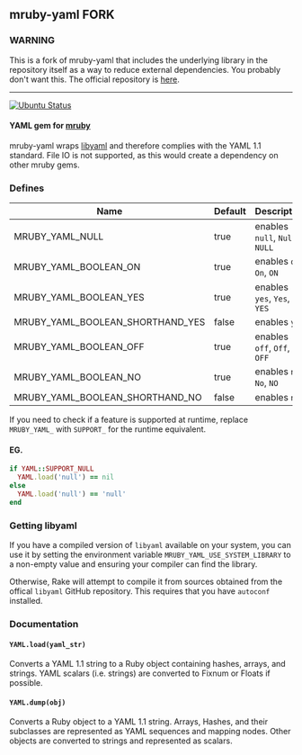 ## mruby-yaml FORK

### WARNING

This is a fork of mruby-yaml that includes the underlying library in
the repository itself as a way to reduce external dependencies.  You
probably don't want this.  The official repository is
[here](https://github.com/mrbgems/mruby-yaml).

---


[![Ubuntu Status](https://github.com/mrbgems/mruby-yaml/workflows/ubuntu/badge.svg?branch=master)](https://github.com/mrbgems/mruby-yaml/actions?query=workflow%3Aubuntu+branch%3Amaster)

#### YAML gem for [mruby](https://github.com/mruby/mruby)

mruby-yaml wraps [libyaml](https://pyyaml.org/wiki/LibYAML) and therefore complies with the YAML 1.1 standard. File IO is not supported, as this would create a dependency on other mruby gems.

### Defines
| Name                             | Default | Description                    |
| -------------------------------- | ------- | ------------------------------ |
| MRUBY_YAML_NULL                  | true    | enables `null`, `Null`, `NULL` |
| MRUBY_YAML_BOOLEAN_ON            | true    | enables `on`, `On`, `ON`       |
| MRUBY_YAML_BOOLEAN_YES           | true    | enables `yes`, `Yes`, `YES`    |
| MRUBY_YAML_BOOLEAN_SHORTHAND_YES | false   | enables `y`, `Y`               |
| MRUBY_YAML_BOOLEAN_OFF           | true    | enables `off`, `Off`, `OFF`    |
| MRUBY_YAML_BOOLEAN_NO            | true    | enables `no`, `No`, `NO`       |
| MRUBY_YAML_BOOLEAN_SHORTHAND_NO  | false   | enables `n`, `N`               |

If you need to check if a feature is supported at runtime, replace `MRUBY_YAML_` with `SUPPORT_` for the runtime equivalent.

#### EG.
```ruby
if YAML::SUPPORT_NULL
  YAML.load('null') == nil
else  
  YAML.load('null') == 'null'
end
```

### Getting libyaml

If you have a compiled version of `libyaml` available on your system, you can use it by setting the environment variable `MRUBY_YAML_USE_SYSTEM_LIBRARY` to a non-empty value and ensuring your compiler can find the library.

Otherwise, Rake will attempt to compile it from sources obtained from the offical `libyaml` GitHub repository.  This requires that you have `autoconf` installed.


### Documentation

#### `YAML.load(yaml_str)`
Converts a YAML 1.1 string to a Ruby object containing hashes, arrays, and strings. YAML scalars (i.e. strings) are converted to Fixnum or Floats if possible.

#### `YAML.dump(obj)`
Converts a Ruby object to a YAML 1.1 string. Arrays, Hashes, and their subclasses are represented as YAML sequences and mapping nodes. Other objects are converted to strings and represented as scalars.
